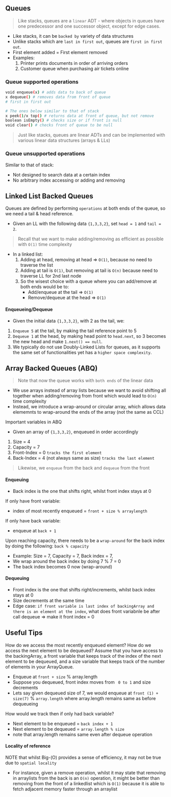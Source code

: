 ## Queues
> Like stacks, queues are a `linear` ADT - where objects in queues have one predecessor and one successor object, except for edge cases. 
* Like stacks, it can be `backed by` variety of data structures
* Unlike stacks which are `last in first out`, queues are `first in first out`.
* First element added = First element removed
* Examples:
    1. Printer prints documents in order of arriving orders
    2. Customer queue when purchasing air tickets online
### Queue supported operations
```sh
void enqueue(x) # adds data to back of queue
x dequeue() # removes data from front of queue
# first in first out

# The ones below similar to that of stack
x peek()/x top() # returns data at front of queue, but not remove
boolean isEmpty() # checks size or if front is null
void clear() # checks front of queue to be null
```
> Just like stacks, queues are linear ADTs and can be implemented with various linear data structures (arrays & LLs)

### Queue unsupported operations
Similar to that of stack:
* Not designed to search data at a certain index
* No arbitrary index accessing or adding and removing

## Linked List Backed Queues
Queues are defined by performing `operations` at both ends of the queue, so we need a tail & head reference.
* Given an LL with the following data `{1,3,3,2}`, set `head = 1` and `tail = 2`.
> Recall that we want to make adding/removing as efficient as possible with `O(1)` time complexity
* In a linked list:
    1. Adding at head, removing at head => `O(1)`, because no need to traverse the list
    2. Adding at tail is `O(1)`, but removing at tail is `O(n)` because need to traverse LL for 2nd last node
    3. So the wisest choice with a queue where you can add/remove at both ends would be to:
        * Add/enqueue at the tail => `O(1)`
        * Remove/dequeue at the head => `O(1)`

#### Enqueueing/Dequeue 
* Given the initial data `{1,3,3,2}`, with 2 as the tail, we:
1. `Enqueue 5` at the tail, by making the tail reference point to 5
2. `Dequeue 1` at the head, by making head point to `head.next`, so 3 becomes the new head and make `1.next() == null`.
3. We typically do not use Doubly-Linked Lists for queues, as it supports the same set of functionalities yet has a `higher space complexity`.

## Array Backed Queues (ABQ)
> Note that now the queue works with `both ends` of the linear data
* We use arrays instead of array lists because we want to avoid shifting all together when adding/removing from front which would lead to `O(n)` time complexity
* Instead, we introduce a wrap-around or circular array, which allows data elememnts to wrap-around the ends of the array (not the same as CCL)

Important variables in ABQ
* Given an array of `{1,3,3,2}`, enqueued in order accordingly
1. Size = 4
2. Capacity = 7 
3. Front-Index = 0 `tracks the first element` 
4. Back-Index = 4 (not always same as size) `tracks the last element`

> Likewise, we `enqueue` from the back and `dequeue` from the front

#### Enqueuing 
* Back index is the one that shifts right, whilst front index stays at 0

If only have front variable:
* index of most recently enqueued = `front + size % arraylength`

If only have back variable:
* enqueue at `back + 1`

Upon reaching capacity, there needs to be a `wrap-around` for the back index by doing the following: `back % capacity`
* Example: Size = 7, Capacity = 7, Back index = 7, 
* We wrap around the back index by doing 7 % 7 = 0
* The back index becomes 0 now (wrap-around)

#### Dequeuing 
* Front index is the one that shifts right/increments, whilst back index stays at 0
* Size decrements at the same time
* Edge case: `if front variable is last index of backingArray and there is an element at the index`, what does front variabnle be after call dequeue => make it front index = 0

## Useful Tips
  How do we access the most recently enqueued element? How do we access the next element to be dequeued? Assume that you have access to the backingArray, a front variable that keeps track of the index of the next element to be dequeued, and a size variable that keeps track of the number of elements in your ArrayQueue.
  * Enqueue at `front + size` % array.length
  * Suppose you dequeued, front index moves from ` 0 to 1`  and size decrements
  * Lets say given dequeued size of 7, we would enqueue at `front (1) + size(7)` % `array.length` where array.length remains same as before dequeueing

  How would we track then if only had back variable?
  * Next element to be enqueued = `back index + 1`
  * Next element to be dequeued = `array.length % size`
  * note that array.length remains same even after dequeue operation



#### Locality of reference
NOTE that whilst Big-(O) provides a sense of efficiency, it may not be true due to `spatial locality`
* For instance, given a remove operation, whilst it may state that removing in arraylists from the back is an `O(n)` operation, it might be better than removing from the front of a linkedlist which is `O(1)` because it is able to fetch adjacent memory faster through an arraylist